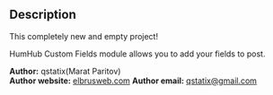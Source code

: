 ## Description


This completely new and empty project! 

HumHub Custom Fields module allows you to add your fields to post.

__Author:__ qstatix(Marat Paritov)  
__Author website:__ [elbrusweb.com](http://elbrusweb.com/s/humhub-custom-fields/)
__Author email:__ qstatix@gmail.com
